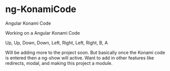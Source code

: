 # ng-KonamiCode
Angular Konami Code

Working on a Angular Konami Code 
 
Up, Up, Down, Down, Left, Right, Left, Right, B, A 


Will be adding more to the project soon. But basically once the Konami code is entered then a ng-show will active. Want to add in other features like redirects, modal, and making this project a module.
